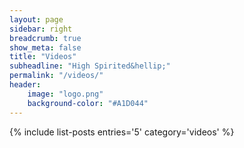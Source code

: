 ```yaml
---
layout: page
sidebar: right
breadcrumb: true
show_meta: false
title: "Videos"
subheadline: "High Spirited&hellip;"
permalink: "/videos/"
header:
    image: "logo.png"
    background-color: "#A1D044"
---
```

{% include list-posts entries='5' category='videos' %}